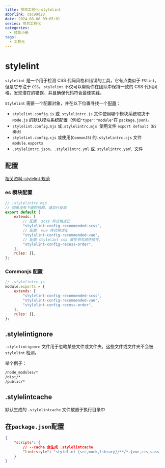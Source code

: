 ```yaml
---
title: 项目工程化-stylelint
abbrlink: cac99d28
date: 2024-08-08 09:05:01
series: 项目工程化
categories:
  - 技能小册
tags:
  - 工程化
---
```


# stylelint

`stylelint` 是一个用于检测 CSS 代码风格和错误的工具，它有点类似于 `ESlint`，但是它专注于 `CSS。` `stylelint` 不仅可以帮助你在团队中保持一致的 CSS 代码风格，发现潜在的错误，并且确保代码符合最佳实践。

`Stylelint` 需要一个配置对象，并在以下位置寻找一个[配置](https://stylelint.io/user-guide/configure)：

- `stylelint.config.js` 或`.stylelintrc.js` 文件使用哪个模块系统取决于 `Node.js` 的默认模块系统配置（例如`"type":"module"`在 `package.json`）。
- `stylelint.config.mjs` 或`.stylelintrc.mjs `使用文件 `export default（ES 模块）`
- `stylelint.config.cjs` 或使用(`CommonJS`) 的`.stylelintrc.cjs` 文件 `module.exports`
- `.stylelintrc.json`、`.stylelintrc.yml` 或`.stylelintrc.yaml `文件

## 配置

[相关资料-stylelint 规范](http://www.yanhongzhi.com/post/project_specification3.html)

### es 模块配置

```js
// .stylelintrc.mjs
// 如果没有下面的依赖，请自行安装
export default {
	extends: [
		// 配置  scss 样式格式化
		"stylelint-config-recommended-scss",
		// 配置  vue 样式格式化
		"stylelint-config-recommended-vue",
		// 配置 stylelint css 属性书写顺序插件,
		"stylelint-config-recess-order",
	],
	rules: {},
};
```

### Commonjs 配置

```js
// .stylelintrc.js
module.exports = {
	extends: [
		"stylelint-config-recommended-scss",
		"stylelint-config-recommended-vue",
		"stylelint-config-recess-order",
	],
	rules: {},
};
```

## .stylelintignore

`.stylelintignore` 文件用于忽略某些文件或文件夹，这些文件或文件夹不会被 `stylelint` 检测。

举个例子：

```sh
/node_modules/*
/dist/*
/public/*
```

## .stylelintcache

默认生成的 `.stylelintcache` 文件放置于执行目录中

## 在`package.json`配置

```json
{
	"scripts": {
		// --cache 会生成 .stylelintcache
		"lint:style": "stylelint {src,mock,library}/**/*.{vue,css,sass,scss} --cache --fix"
	}
}
```
